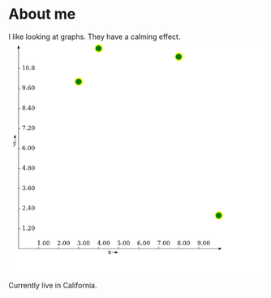 # About me

I like looking at graphs. They have a calming effect.
![](./svg.png) 

Currently live in California. 

